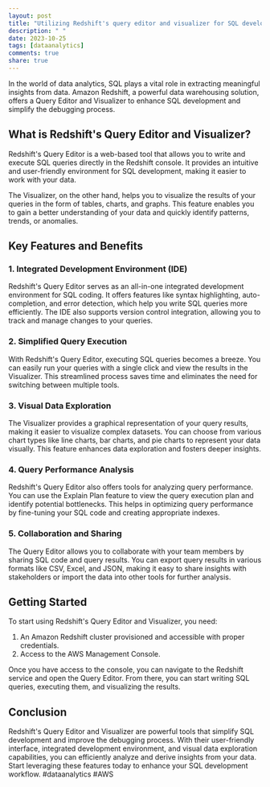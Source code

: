 ```yaml
---
layout: post
title: "Utilizing Redshift's query editor and visualizer for SQL development and debugging."
description: " "
date: 2023-10-25
tags: [dataanalytics]
comments: true
share: true
---
```


In the world of data analytics, SQL plays a vital role in extracting meaningful insights from data. Amazon Redshift, a powerful data warehousing solution, offers a Query Editor and Visualizer to enhance SQL development and simplify the debugging process.

## What is Redshift's Query Editor and Visualizer?

Redshift's Query Editor is a web-based tool that allows you to write and execute SQL queries directly in the Redshift console. It provides an intuitive and user-friendly environment for SQL development, making it easier to work with your data.

The Visualizer, on the other hand, helps you to visualize the results of your queries in the form of tables, charts, and graphs. This feature enables you to gain a better understanding of your data and quickly identify patterns, trends, or anomalies.

## Key Features and Benefits

### 1. Integrated Development Environment (IDE)

Redshift's Query Editor serves as an all-in-one integrated development environment for SQL coding. It offers features like syntax highlighting, auto-completion, and error detection, which help you write SQL queries more efficiently. The IDE also supports version control integration, allowing you to track and manage changes to your queries.

### 2. Simplified Query Execution

With Redshift's Query Editor, executing SQL queries becomes a breeze. You can easily run your queries with a single click and view the results in the Visualizer. This streamlined process saves time and eliminates the need for switching between multiple tools.

### 3. Visual Data Exploration

The Visualizer provides a graphical representation of your query results, making it easier to visualize complex datasets. You can choose from various chart types like line charts, bar charts, and pie charts to represent your data visually. This feature enhances data exploration and fosters deeper insights.

### 4. Query Performance Analysis

Redshift's Query Editor also offers tools for analyzing query performance. You can use the Explain Plan feature to view the query execution plan and identify potential bottlenecks. This helps in optimizing query performance by fine-tuning your SQL code and creating appropriate indexes.

### 5. Collaboration and Sharing

The Query Editor allows you to collaborate with your team members by sharing SQL code and query results. You can export query results in various formats like CSV, Excel, and JSON, making it easy to share insights with stakeholders or import the data into other tools for further analysis.

## Getting Started

To start using Redshift's Query Editor and Visualizer, you need:

1. An Amazon Redshift cluster provisioned and accessible with proper credentials.
2. Access to the AWS Management Console.

Once you have access to the console, you can navigate to the Redshift service and open the Query Editor. From there, you can start writing SQL queries, executing them, and visualizing the results.

## Conclusion

Redshift's Query Editor and Visualizer are powerful tools that simplify SQL development and improve the debugging process. With their user-friendly interface, integrated development environment, and visual data exploration capabilities, you can efficiently analyze and derive insights from your data. Start leveraging these features today to enhance your SQL development workflow. #dataanalytics #AWS